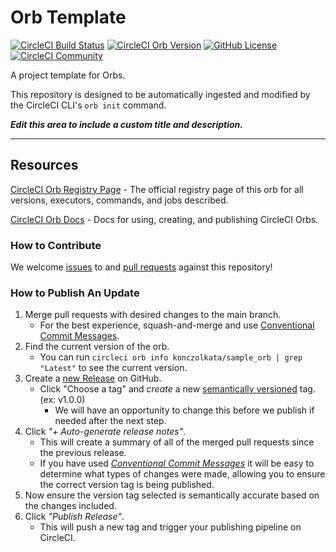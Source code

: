 # Orb Template


[![CircleCI Build Status](https://circleci.com/gh/konczolkata/sample_orb.svg?style=shield "CircleCI Build Status")](https://circleci.com/gh/konczolkata/sample_orb) [![CircleCI Orb Version](https://badges.circleci.com/orbs/konczolkata/sample_orb.svg)](https://circleci.com/developer/orbs/orb/konczolkata/sample_orb) [![GitHub License](https://img.shields.io/badge/license-MIT-lightgrey.svg)](https://raw.githubusercontent.com/konczolkata/sample_orb/master/LICENSE) [![CircleCI Community](https://img.shields.io/badge/community-CircleCI%20Discuss-343434.svg)](https://discuss.circleci.com/c/ecosystem/orbs)



A project template for Orbs.

This repository is designed to be automatically ingested and modified by the CircleCI CLI's `orb init` command.

_**Edit this area to include a custom title and description.**_

---

## Resources

[CircleCI Orb Registry Page](https://circleci.com/developer/orbs/orb/konczolkata/sample_orb) - The official registry page of this orb for all versions, executors, commands, and jobs described.

[CircleCI Orb Docs](https://circleci.com/docs/orb-intro/#section=configuration) - Docs for using, creating, and publishing CircleCI Orbs.

### How to Contribute

We welcome [issues](https://github.com/konczolkata/sample_orb/issues) to and [pull requests](https://github.com/konczolkata/sample_orb/pulls) against this repository!

### How to Publish An Update
1. Merge pull requests with desired changes to the main branch.
    - For the best experience, squash-and-merge and use [Conventional Commit Messages](https://conventionalcommits.org/).
2. Find the current version of the orb.
    - You can run `circleci orb info konczolkata/sample_orb | grep "Latest"` to see the current version.
3. Create a [new Release](https://github.com/konczolkata/sample_orb/releases/new) on GitHub.
    - Click "Choose a tag" and _create_ a new [semantically versioned](http://semver.org/) tag. (ex: v1.0.0)
      - We will have an opportunity to change this before we publish if needed after the next step.
4.  Click _"+ Auto-generate release notes"_.
    - This will create a summary of all of the merged pull requests since the previous release.
    - If you have used _[Conventional Commit Messages](https://conventionalcommits.org/)_ it will be easy to determine what types of changes were made, allowing you to ensure the correct version tag is being published.
5. Now ensure the version tag selected is semantically accurate based on the changes included.
6. Click _"Publish Release"_.
    - This will push a new tag and trigger your publishing pipeline on CircleCI.